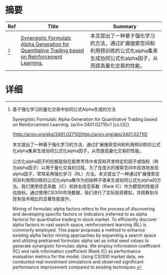 # 摘要

| Ref | Title | Summary |
| --- | --- | --- |
| [^1] | [Synergistic Formulaic Alpha Generation for Quantitative Trading based on Reinforcement Learning.](http://arxiv.org/abs/2401.02710) | 本文提出了一种基于强化学习的方法，通过扩展搜索空间和利用预训练的公式化alpha集来生成协同公式化alpha因子，从而提高量化交易的性能。 |

# 详细

[^1]: 基于强化学习的量化交易中协同公式Alpha生成的方法

    Synergistic Formulaic Alpha Generation for Quantitative Trading based on Reinforcement Learning. (arXiv:2401.02710v1 [cs.CE])

    [http://arxiv.org/abs/2401.02710](http://arxiv.org/abs/2401.02710)

    本文提出了一种基于强化学习的方法，通过扩展搜索空间和利用预训练的公式化alpha集来生成协同公式化alpha因子，从而提高量化交易的性能。

    

    公式化alpha因子的挖掘是指在股票市场中发现和开发特定的因子或指标（称为alpha因子）以用于量化交易的过程。为了在庞大的搜索空间中高效地发现alpha因子，常常采用强化学习（RL）方法。本文提出了一种通过扩展搜索空间并利用预训练的公式化alpha集作为初始种子值来生成协同公式化alpha的方法。我们使用信息系数（IC）和排名信息系数（Rank IC）作为模型的性能评估指标。通过使用CSI300市场数据，我们进行了实际投资模拟，并观察到与现有技术相比的显著性能提升。

    Mining of formulaic alpha factors refers to the process of discovering and developing specific factors or indicators (referred to as alpha factors) for quantitative trading in stock market. To efficiently discover alpha factors in vast search space, reinforcement learning (RL) is commonly employed. This paper proposes a method to enhance existing alpha factor mining approaches by expanding a search space and utilizing pretrained formulaic alpha set as initial seed values to generate synergistic formulaic alpha. We employ information coefficient (IC) and rank information coefficient (Rank IC) as performance evaluation metrics for the model. Using CSI300 market data, we conducted real investment simulations and observed significant performance improvement compared to existing techniques.
    

